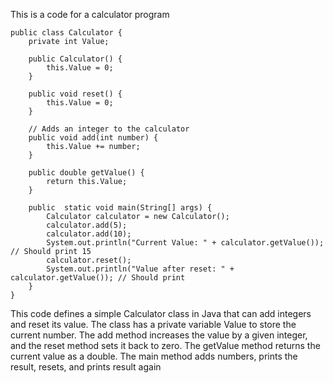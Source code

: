 This is a code for a calculator program

```
public class Calculator {
    private int Value;

    public Calculator() {
        this.Value = 0;
    }

    public void reset() {
        this.Value = 0;
    }

    // Adds an integer to the calculator
    public void add(int number) {
        this.Value += number;
    }

    public double getValue() {
        return this.Value;
    }

    public  static void main(String[] args) {
        Calculator calculator = new Calculator();
        calculator.add(5);
        calculator.add(10);
        System.out.println("Current Value: " + calculator.getValue()); // Should print 15
        calculator.reset();
        System.out.println("Value after reset: " + calculator.getValue()); // Should print
    }
}
```

This code defines a simple Calculator class in Java that can add integers and reset its value. The class has a private variable Value to store the current number. The add method increases the value by a given integer, and the reset method sets it back to zero. The getValue method returns the current value as a double. The main method adds numbers, prints the result, resets, and prints result again
